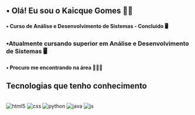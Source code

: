 ## • Olá! Eu sou o Kaicque Gomes 👋🏽

#### • Curso de Análise e Desenvolvimento de Sistemas - Concluido 🖥️

### •Atualmente cursando superior em Análise e Desenvolvimento de Sistemas 🖥️

#### • Procuro me encontrando na área 👨🏽‍💻

## Tecnologias que tenho conhecimento 

<div style="display: inline_block">
  </br> 
  <img alt="html5" src="https://img.shields.io/badge/HTML5-E34F26?style=for-the-badge&logo=html5&logoColor=white">
  <img alt="css" src="https://img.shields.io/badge/CSS3-1572B6?style=for-the-badge&logo=css3&logoColor=white">
  <img alt="python" src="https://img.shields.io/badge/Python-14354C?style=for-the-badge&logo=python&logoColor=white">
  <img alt="java" src="https://img.shields.io/badge/Java-ED8B00?style=for-the-badge&logo=openjdk&logoColor=white">
  <img alt="js" src="https://img.shields.io/badge/JavaScript-F7DF1E?style=for-the-badge&logo=javascript&logoColor=black">
</div>
